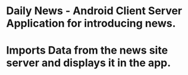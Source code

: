 # Daily News - Android Client Server Application for introducing news.
# Imports Data from the news site server and displays it in the app.
